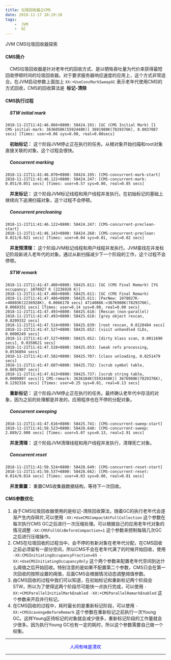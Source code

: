 ```yaml
---
title: 垃圾回收器之CMS
date: 2018-11-17 18:19:18
tags:
    -  JVM
    -  GC
---
```

JVM CMS垃圾回收器探索
<!--more-->

#### CMS简介

&emsp;CMS垃圾回收器是针对老年代的回收方式、是以牺牲吞吐量为代价来获得最短回收停顿时间的垃圾回收器。对于要求服务器响应速度的应用上，这个方式非常适合。在JVM启动参数上面加上 `XX:+UseConcMarkSweepGC` 表示老年代使用CMS的方式回收，CMS的回收算法是&ensp;**标记-清除**

#### CMS执行过程

##### &emsp;STW initial mark
```
2018-11-21T11:41:46.066+0800: 58424.191: [GC (CMS Initial Mark) [1 CMS-initial-mark: 3636058K(5592448K)] 3691980K(7829376K), 0.0037087 secs] [Times: user=0.06 sys=0.00, real=0.00secs]
```
&emsp;**初始标记：** 这个阶段JVM停止正在执行的任务。从根对象开始扫描和root对象直接关联的对象。这个过程会很快。

##### &emsp;Concurrent marking 
```
2018-11-21T11:41:46.070+0800: 58424.195: [CMS-concurrent-mark-start]
2018-11-21T11:41:46.122+0800: 58424.247: [CMS-concurrent-mark: 0.051/0.051 secs] [Times: user=0.57 sys=0.00, real=0.05 secs]
```
&emsp;**并发标记：** 这个阶段JVM标记线程和用户线程并发执行。在初始标记的基础上继续向下追溯扫描对象，这个过程不会停顿。

##### &emsp;Concurrent precleaning
```
2018-11-21T11:41:46.122+0800: 58424.247: [CMS-concurrent-preclean-start]
2018-11-21T11:41:46.143+0800: 58424.268: [CMS-concurrent-preclean: 0.021/0.021 secs] [Times: user=0.04 sys=0.01, real=0.02 secs]
```
&emsp;**并发预清理：** 这个阶段JVM标记线程和用户线程并发执行。JVM查找在并发标记阶段新进入老年代的对象。通过从新扫描减少下一个阶段的工作，这个过程不会停顿。

##### &emsp;STW remark 
```
2018-11-21T11:41:47.486+0800: 58425.611: [GC (CMS Final Remark) [YG occupancy: 1078027 K (2236928 K)]
2018-11-21T11:41:47.486+0800: 58425.611: [GC (CMS Final Remark) 
2018-11-21T11:41:47.486+0800: 58425.611: [ParNew: 1078027K->40803K(2236928K), 0.0066178 secs] 4714086K->3676908K(7829376K), 0.0069331 secs] [Times: user=0.14 sys=0.00, real=0.00 secs]
2018-11-21T11:41:47.493+0800: 58425.618: [Rescan (non-parallel) 
2018-11-21T11:41:47.493+0800: 58425.618: [grey object rescan, 0.0209332 secs]
2018-11-21T11:41:47.514+0800: 58425.639: [root rescan, 0.0128484 secs]
2018-11-21T11:41:47.527+0800: 58425.652: [visit unhandled CLDs, 0.0000249 secs]
2018-11-21T11:41:47.527+0800: 58425.652: [dirty klass scan, 0.0011690 secs], 0.0350621 secs]
2018-11-21T11:41:47.528+0800: 58425.653: [weak refs processing, 0.0536894 secs]
2018-11-21T11:41:47.582+0800: 58425.707: [class unloading, 0.0251479 secs]
2018-11-21T11:41:47.607+0800: 58425.732: [scrub symbol table, 0.0052907 secs]
2018-11-21T11:41:47.613+0800: 58425.737: [scrub string table, 0.0009897 secs][1 CMS-remark: 3636104K(5592448K)] 3676908K(7829376K), 0.1292316 secs] [Times: user=0.25 sys=0.01, real=0.13 secs]
```
&emsp;**重新标记：** 这个阶段JVM停止正在执行的任务。最终确认老年代中存活的对象，因为之前的处理都是并发的，应用程序也在不停的分配对象。

##### &emsp;Concurrent sweeping
```
2018-11-21T11:41:47.616+0800: 58425.741: [CMS-concurrent-sweep-start]
2018-11-21T11:41:50.523+0800: 58428.648: [CMS-concurrent-sweep: 2.889/2.908 secs] [Times: user=5.07 sys=0.13, real=2.91 secs]
```
&emsp;**并发清理：** 这个阶段JVM清理线程和用户线程并发执行，清理死亡对象。

##### &emsp;Concurrent reset
```
2018-11-21T11:41:50.524+0800: 58428.649: [CMS-concurrent-reset-start]
2018-11-21T11:41:50.537+0800: 58428.662: [CMS-concurrent-reset: 0.014/0.014 secs] [Times: user=0.03 sys=0.00, real=0.01 secs]
```
&emsp;**并发重置：** 重置CMS收集器数据结构，等待下一次回收。

#### CMS参数优化
1.  由于CMS垃圾回收器使用的是标记-清除回收算法，随着GC的执行老年代会逐渐产生内存碎片,可以使用 `-XX:+UseCMSCompactAtFullCollection` 这个参数在每次执行CMS GC之后进行一次压缩处理。可以根据自己的应用老年代对象的情况调整 `-XX:CMSFullGCsBeforeCompaction=1` 这个参数来控制每隔几次GC之后进行压缩操作。
2.  CMS在垃圾回收的过程当中，会不停的有新对象在老年代分配，在CMS回收之前必须留有一部分空间，所以CMS不会在老年代满了的时候开始回收，使用 `-XX:CMSInitiatingOccupancyFraction=65 -XX:+UseCMSInitiatingOccupancyOnly` 这个两个参数来配置老年代空间到达什么阈值之后开始回收。特别注意的是如果不配置第二个参数，CMS只会在第一次回收的按照设置的阈值，后面CMS会根据情况动态调整阈值参数。
3.  由CMS回收的过程中我们可以知道，在初始标记和重新标记两个阶段会STW，所以为了使得这两个阶段尽可能快一点执行完成，可以使用 `-XX:+CMSParallelInitialMarkEnabled -XX:+CMSParallelRemarkEnabled` 这个参数来开启并行标记。
4.  在CMS回收的过程中，耗时最长的是重新标记阶段，可以使用 `-XX:+CMSScavengeBeforeRemark` 这个参数在重新标记之前执行一次Young GC。这样Young区待标记的对象就会减少很多，重新标记阶段的工作量就会少很多。因为执行Young GC也有一定的耗时，所以这个参数需要自己做一个权衡。

---
<p align='center'><font color='blue'>人间有味是清欢</font></p>

---
